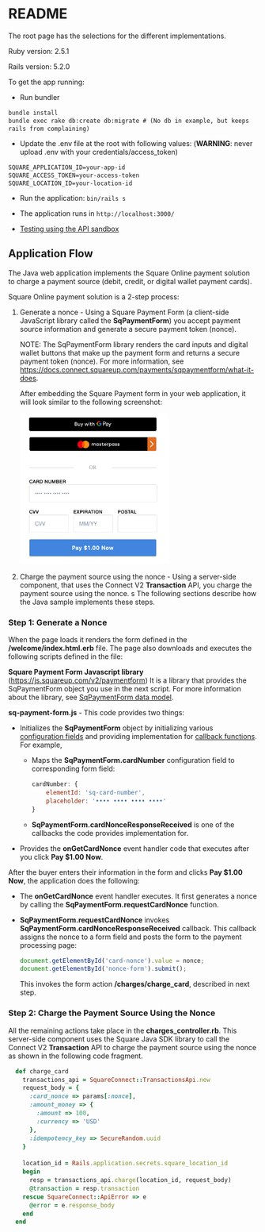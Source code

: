 # README

The root page has the selections for the different implementations.

Ruby version: 2.5.1

Rails version: 5.2.0

To get the app running:

* Run bundler

```
bundle install
bundle exec rake db:create db:migrate # (No db in example, but keeps rails from complaining)
```

* Update the .env file at the root with following values:
(<b>WARNING</b>: never upload .env with your credentials/access_token)

```
SQUARE_APPLICATION_ID=your-app-id
SQUARE_ACCESS_TOKEN=your-access-token
SQUARE_LOCATION_ID=your-location-id
```

* Run the application: `bin/rails s`

* The application runs in `http://localhost:3000/`

* [Testing using the API sandbox](https://docs.connect.squareup.com/articles/using-sandbox)
## Application Flow

The Java web application implements the Square Online payment solution to charge a payment source (debit, credit, or digital wallet payment cards).

Square Online payment solution is a 2-step process: 

1. Generate a nonce -  Using a Square Payment Form (a client-side JavaScript library 
called the **SqPaymentForm**) you accept payment source information and generate a secure payment token (nonce).

    NOTE: The SqPaymentForm library renders the card inputs and digital wallet buttons that make up the payment form and returns a secure payment token (nonce). For more information, see https://docs.connect.squareup.com/payments/sqpaymentform/what-it-does.

    After embedding the Square Payment form in your web application, it will look similar to the following screenshot:

    <img src="./PaymentFormExampleRuby.png" width="300"/>

2. Charge the payment source using the nonce - Using a server-side component, that uses the Connect V2 
**Transaction** API, you charge the payment source using the nonce.
s
The following sections describe how the Java sample implements these steps.

### Step 1: Generate a Nonce

When the page loads it renders the form defined in the **/welcome/index.html.erb** file. The page also downloads and executes the following scripts defined in the file:

 **Square Payment Form Javascript library** (https://js.squareup.com/v2/paymentform)  It is a library that provides the SqPaymentForm object you use in the next script. For more information about the library, see [SqPaymentForm data model](https://docs.connect.squareup.com/api/paymentform#navsection-paymentform). 

**sq-payment-form.js** - This code provides two things:

* Initializes the **SqPaymentForm** object by initializing various 
[configuration fields](https://docs.connect.squareup.com/api/paymentform#paymentform-configurationfields) and providing implementation for [callback functions](https://docs.connect.squareup.com/api/paymentform#_callbackfunctions_detail). For example,

    * Maps the **SqPaymentForm.cardNumber** configuration field to corresponding form field:  

        ```javascript
        cardNumber: {
            elementId: 'sq-card-number',               
            placeholder: '•••• •••• •••• ••••'
        }
        ```
    * **SqPaymentForm.cardNonceResponseReceived** is one of the callbacks the code provides implementation for. 

* Provides the **onGetCardNonce** event handler code that executes after you click **Pay $1.00 Now**.

After the buyer enters their information in the form and clicks **Pay $1.00 Now**, the application does the following: 

* The **onGetCardNonce** event handler executes. It first generates a nonce by calling the **SqPaymentForm.requestCardNonce** function.
* **SqPaymentForm.requestCardNonce** invokes **SqPaymentForm.cardNonceResponseReceived** callback. This callback  assigns the nonce to a form field and posts the form to the payment processing page:

    ```javascript
    document.getElementById('card-nonce').value = nonce;
    document.getElementById('nonce-form').submit();  
    ```

    This invokes the form action **/charges/charge_card**, described in next step.

### Step 2: Charge the Payment Source Using the Nonce 
All the remaining actions take place in the **charges_controller.rb**.  This server-side component uses the Square Java SDK library to call the Connect V2 **Transaction** API to charge the payment source using the nonce as shown in the following code fragment. 
```ruby
  def charge_card
    transactions_api = SquareConnect::TransactionsApi.new
    request_body = {
      :card_nonce => params[:nonce],
      :amount_money => {
        :amount => 100,
        :currency => 'USD'
      },
      :idempotency_key => SecureRandom.uuid
    }

    location_id = Rails.application.secrets.square_location_id
    begin
      resp = transactions_api.charge(location_id, request_body)
      @transaction = resp.transaction
    rescue SquareConnect::ApiError => e
      @error = e.response_body
    end
  end
```	